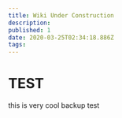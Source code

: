 ```yaml
---
title: Wiki Under Construction
description: 
published: 1
date: 2020-03-25T02:34:18.886Z
tags: 
---
```


# TEST 

this is very cool backup test